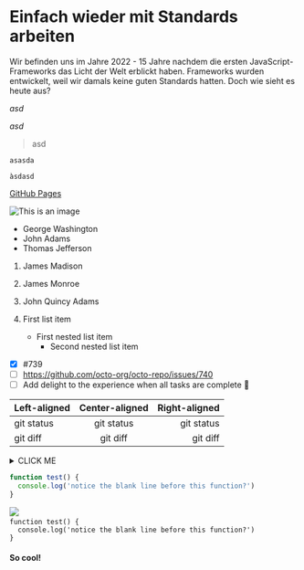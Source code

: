 # Einfach wieder mit Standards arbeiten

Wir befinden uns im Jahre 2022 - 15 Jahre nachdem die ersten JavaScript-
Frameworks das Licht der Welt erblickt haben. Frameworks wurden
entwickelt, weil wir damals keine guten Standards hatten.
Doch wie sieht es heute aus?

_asd_

_asd_

> asd

```
asasda
```

`àsdasd`

[GitHub Pages](https://pages.github.com/)

![This is an image](https://myoctocat.com/assets/images/base-octocat.svg)

- George Washington
- John Adams
- Thomas Jefferson

1. James Madison
2. James Monroe
3. John Quincy Adams

4. First list item
   - First nested list item
     - Second nested list item

- [x] #739
- [ ] https://github.com/octo-org/octo-repo/issues/740
- [ ] Add delight to the experience when all tasks are complete :tada:

| Left-aligned | Center-aligned | Right-aligned |
| :----------- | :------------: | ------------: |
| git status   |   git status   |    git status |
| git diff     |    git diff    |      git diff |

<details><summary>CLICK ME</summary>
<p>

#### We can hide anything, even code!

    ```ruby
      puts "Hello World"
    ```

</p>
</details>

```js
function test() {
  console.log('notice the blank line before this function?')
}
```

<img src="https://www.google.com/images/branding/googlelogo/1x/googlelogo_color_150x54dp.png" />

<Code>
function test() {
  console.log('notice the blank line before this function?')
}
</Code>

#### So cool!

<Debug value="{foo: bar}" />
